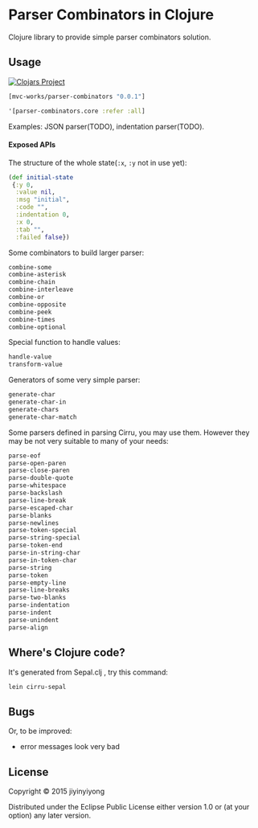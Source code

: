 
# Parser Combinators in Clojure

Clojure library to provide simple parser combinators solution.

## Usage

[![Clojars Project](http://clojars.org/mvc-works/parser-combinators/latest-version.svg)](http://clojars.org/mvc-works/parser-combinators)

```clojure
[mvc-works/parser-combinators "0.0.1"]
```

```clojure
'[parser-combinators.core :refer :all]
```

Examples: JSON parser(TODO), indentation parser(TODO).

#### Exposed APIs

The structure of the whole state(`:x`, `:y` not in use yet):

```clojure
(def initial-state
 {:y 0,
  :value nil,
  :msg "initial",
  :code "",
  :indentation 0,
  :x 0,
  :tab "",
  :failed false})
```

Some combinators to build larger parser:

```clojure
combine-some
combine-asterisk
combine-chain
combine-interleave
combine-or
combine-opposite
combine-peek
combine-times
combine-optional
```

Special function to handle values:

```clojure
handle-value
transform-value
```

Generators of some very simple parser:

```clojure
generate-char
generate-char-in
generate-chars
generate-char-match
```

Some parsers defined in parsing Cirru, you may use them.
However they may be not very suitable to many of your needs:

```clojure
parse-eof
parse-open-paren
parse-close-paren
parse-double-quote
parse-whitespace
parse-backslash
parse-line-break
parse-escaped-char
parse-blanks
parse-newlines
parse-token-special
parse-string-special
parse-token-end
parse-in-string-char
parse-in-token-char
parse-string
parse-token
parse-empty-line
parse-line-breaks
parse-two-blanks
parse-indentation
parse-indent
parse-unindent
parse-align
```

## Where's Clojure code?

It's generated from Sepal.clj , try this command:

```bash
lein cirru-sepal
```

## Bugs

Or, to be improved:

* error messages look very bad

## License

Copyright © 2015 jiyinyiyong

Distributed under the Eclipse Public License either version 1.0 or (at
your option) any later version.
